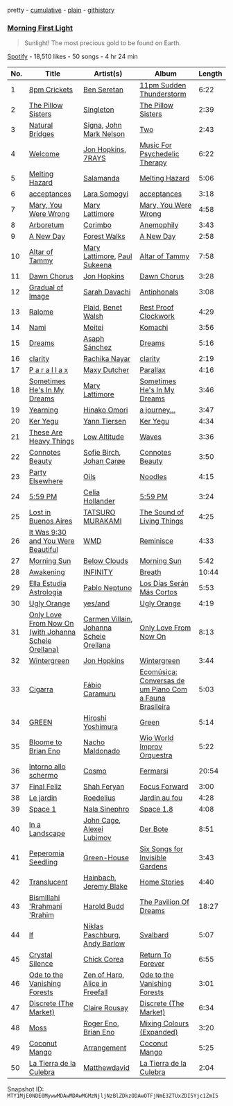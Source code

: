 pretty - [cumulative](/playlists/cumulative/37i9dQZF1DWSNeg74zvBUZ.md) - [plain](/playlists/plain/37i9dQZF1DWSNeg74zvBUZ) - [githistory](https://github.githistory.xyz/mackorone/spotify-playlist-archive/blob/main/playlists/plain/37i9dQZF1DWSNeg74zvBUZ)

### [Morning First Light](https://open.spotify.com/playlist/37i9dQZF1DWSNeg74zvBUZ)

> Sunlight! The most precious gold to be found on Earth.

[Spotify](https://open.spotify.com/user/spotify) - 18,510 likes - 50 songs - 4 hr 24 min

| No. | Title | Artist(s) | Album | Length |
|---|---|---|---|---|
| 1 | [8pm Crickets](https://open.spotify.com/track/5XM3Wo4pLH9jrwUu9l4bPw) | [Ben Seretan](https://open.spotify.com/artist/54N4voTBO17fp6dEegF4qa) | [11pm Sudden Thunderstorm](https://open.spotify.com/album/53sR9a0cJYLkTbhRRDS9nY) | 6:22 |
| 2 | [The Pillow Sisters](https://open.spotify.com/track/05gq1Z7LjHYlgt9FRBAMWb) | [Singleton](https://open.spotify.com/artist/21JuplSnwK51Cp5olrc7q8) | [The Pillow Sisters](https://open.spotify.com/album/5Xa5zHnzplguzrNoCzUdSM) | 2:39 |
| 3 | [Natural Bridges](https://open.spotify.com/track/43oEjzPLnmve0ea2WjqV6W) | [Signa](https://open.spotify.com/artist/0NNkdG1hVjxDA0Viq5cERJ), [John Mark Nelson](https://open.spotify.com/artist/7JhOzFlNJjcRrFan1wlwYB) | [Two](https://open.spotify.com/album/1XE0ohBl8Wfml1KJUzzNtF) | 2:43 |
| 4 | [Welcome](https://open.spotify.com/track/2Mt27qdkzzjwSQq2TbTRnN) | [Jon Hopkins](https://open.spotify.com/artist/7yxi31szvlbwvKq9dYOmFI), [7RAYS](https://open.spotify.com/artist/0AkP07i2cYjfWmxqCpdwwx) | [Music For Psychedelic Therapy](https://open.spotify.com/album/2zY5p176SfmupXceLKT6bH) | 6:22 |
| 5 | [Melting Hazard](https://open.spotify.com/track/3GYAfSrDV0z6hurUomcELr) | [Salamanda](https://open.spotify.com/artist/2ABEVwxsESCBsCBjN6qFru) | [Melting Hazard](https://open.spotify.com/album/0isBv8KbRJh6NWDkNOneo9) | 5:06 |
| 6 | [acceptances](https://open.spotify.com/track/49LE9nTYsPzk0ImQ26mZjD) | [Lara Somogyi](https://open.spotify.com/artist/4vFvy7t3jlzAYrNYjW8uDo) | [acceptances](https://open.spotify.com/album/6LRafypd0VdYQ6uuFIxzxJ) | 3:18 |
| 7 | [Mary, You Were Wrong](https://open.spotify.com/track/7cAjwU15bF9O81UjiC1HpH) | [Mary Lattimore](https://open.spotify.com/artist/38MKhZmMRHAZRz8LqtKIBw) | [Mary, You Were Wrong](https://open.spotify.com/album/1QumBx2mlFuTfFu8zR2sM7) | 4:58 |
| 8 | [Arboretum](https://open.spotify.com/track/2V0zmL125nc9w25OBdc2oT) | [Corimbo](https://open.spotify.com/artist/5jQIczzAJzOzwnNLFOwoI6) | [Anemophily](https://open.spotify.com/album/2YBYYYHaUb6d2I9EzBkcmt) | 3:43 |
| 9 | [A New Day](https://open.spotify.com/track/7AbrQSJZsLhWOi4zNFIWeb) | [Forest Walks](https://open.spotify.com/artist/18InfiT5lp2g36MZgGqjZW) | [A New Day](https://open.spotify.com/album/3duG9vrpxecZceRKXBqc7M) | 2:58 |
| 10 | [Altar of Tammy](https://open.spotify.com/track/0vY8f5mk1hJJ9qVWqYy0pU) | [Mary Lattimore](https://open.spotify.com/artist/38MKhZmMRHAZRz8LqtKIBw), [Paul Sukeena](https://open.spotify.com/artist/2BATlF7iN0eToMP3ev80mH) | [Altar of Tammy](https://open.spotify.com/album/0X4MaivNbTViISJ5anYIbc) | 7:58 |
| 11 | [Dawn Chorus](https://open.spotify.com/track/6a06vmzIppjBTTdVrx8t5D) | [Jon Hopkins](https://open.spotify.com/artist/7yxi31szvlbwvKq9dYOmFI) | [Dawn Chorus](https://open.spotify.com/album/09wpxcomjoPy3G0wKpZZzD) | 3:28 |
| 12 | [Gradual of Image](https://open.spotify.com/track/23nCdon9t8jCCBFKqZDpXf) | [Sarah Davachi](https://open.spotify.com/artist/2Swn6We5XXpyDz1YxRkprA) | [Antiphonals](https://open.spotify.com/album/0Nha8uIw64SpmOukz4zLYh) | 3:08 |
| 13 | [Ralome](https://open.spotify.com/track/1XLeX0E7yeFHrSkTgVNtMm) | [Plaid](https://open.spotify.com/artist/5akVqMzdZOdbMYbE4vNZWD), [Benet Walsh](https://open.spotify.com/artist/4MqsYgT5rDgG907p84pzIY) | [Rest Proof Clockwork](https://open.spotify.com/album/4IkvCDzidC5XbElsN1SUsg) | 4:29 |
| 14 | [Nami](https://open.spotify.com/track/31RgdmIsnmQwgFgF2qA8yB) | [Meitei](https://open.spotify.com/artist/5TS4DIOBGgEE6ysYh7yuii) | [Komachi](https://open.spotify.com/album/3QfrNNsvv0GxBSQvrwwfZQ) | 3:56 |
| 15 | [Dreams](https://open.spotify.com/track/3OTzXu6oTZNQbZmyU7podJ) | [Asaph Sánchez](https://open.spotify.com/artist/6WDgyfRIVQ68WwwnYZIOsI) | [Dreams](https://open.spotify.com/album/5HVZHQ5JYhzGTEuD4xsrgT) | 5:16 |
| 16 | [clarity](https://open.spotify.com/track/7smjNSQAciZfQHDyF1Nxp2) | [Rachika Nayar](https://open.spotify.com/artist/6afqNtQw2IUvXw6JeIRgQZ) | [clarity](https://open.spotify.com/album/08yhzYG1zpG0HxfXX2hjHE) | 2:19 |
| 17 | [P a r a l l a x](https://open.spotify.com/track/5cWpQKs9O72HG4cYYZyiv9) | [Maxy Dutcher](https://open.spotify.com/artist/2zUPf8Btzm9ro7vM35THTf) | [Parallax](https://open.spotify.com/album/40LaUfA7iILyLnjZOxnst0) | 4:16 |
| 18 | [Sometimes He's In My Dreams](https://open.spotify.com/track/2SxhgBSJw4BULcHrCmFWw7) | [Mary Lattimore](https://open.spotify.com/artist/38MKhZmMRHAZRz8LqtKIBw) | [Sometimes He's In My Dreams](https://open.spotify.com/album/4pZGZPG7oUqZm2vjHZsnhl) | 3:46 |
| 19 | [Yearning](https://open.spotify.com/track/3Ov9hd59cYEYlgsv1zRjAk) | [Hinako Omori](https://open.spotify.com/artist/31vAiCz7AsxXsljIGKg4UB) | [a journey…](https://open.spotify.com/album/7iejPgP3BdBOHjAgC1BueW) | 3:47 |
| 20 | [Ker Yegu](https://open.spotify.com/track/2maI2rqhSgHfqNnz4c7Ymn) | [Yann Tiersen](https://open.spotify.com/artist/00sazWvoTLOqg5MFwC68Um) | [Ker Yegu](https://open.spotify.com/album/7g7ytUsfYU1Ak5ElqOvOFt) | 4:34 |
| 21 | [These Are Heavy Things](https://open.spotify.com/track/4pupPSHAUxLmgN0s2hiEAj) | [Low Altitude](https://open.spotify.com/artist/0e8l4k008v3EwUopLVq2hq) | [Waves](https://open.spotify.com/album/0LY7LfnH8SE6f1hOVwTKNf) | 3:36 |
| 22 | [Connotes Beauty](https://open.spotify.com/track/7IDiphQDYTrR6za5qWU8M5) | [Sofie Birch](https://open.spotify.com/artist/6kEyGr2dFnzcKGxpHmnJnn), [Johan Carøe](https://open.spotify.com/artist/3l6IHjr0ouXmcLF1eY1Kxw) | [Connotes Beauty](https://open.spotify.com/album/2SYILPGpVVbVxVD62OBtRs) | 3:50 |
| 23 | [Party Elsewhere](https://open.spotify.com/track/7gS5VJ7Aj9DlHitM6XEyUw) | [Oils](https://open.spotify.com/artist/3Q2M9TPSdCOUOw0IStqvdI) | [Noodles](https://open.spotify.com/album/2osw99nWs2Ksyccj99sZ60) | 4:15 |
| 24 | [5:59 PM](https://open.spotify.com/track/02I3OV1GV3SVm4BjtUtvhN) | [Celia Hollander](https://open.spotify.com/artist/0LdvtStWB1M2XlcR9D6IhA) | [5:59 PM](https://open.spotify.com/album/2zVY50djgi3tnZEPjqxNBP) | 3:24 |
| 25 | [Lost in Buenos Aires](https://open.spotify.com/track/3Q3sGHjw1FHPiIV5aNyAuX) | [TATSURO MURAKAMI](https://open.spotify.com/artist/0LFWj0uI5FspWoS9XiTxO1) | [The Sound of Living Things](https://open.spotify.com/album/63KvbVADYi7wwExsu2lUxe) | 4:25 |
| 26 | [It Was 9:30 and You Were Beautiful](https://open.spotify.com/track/2juufw7FlVjhDb3vtRwJNS) | [WMD](https://open.spotify.com/artist/4huXijLHlm8VMzeob86QvD) | [Reminisce](https://open.spotify.com/album/3b5iksRC1DTnQhY9Mgmv5l) | 4:33 |
| 27 | [Morning Sun](https://open.spotify.com/track/1Si3jjKdNox3btMEcfRx0V) | [Below Clouds](https://open.spotify.com/artist/28Ml3ItdZ6mbi1q7X8hvfw) | [Morning Sun](https://open.spotify.com/album/3RRzxZkIeB5CLtTm7Fl2Lv) | 5:42 |
| 28 | [Awakening](https://open.spotify.com/track/0iqTeRwJinozkLa4PzNYQ4) | [INFINITY](https://open.spotify.com/artist/12pPh6VvLwN3gbBl1LXMPg) | [Breath](https://open.spotify.com/album/4C2zeEXXBDgrV95B7UQEmZ) | 10:44 |
| 29 | [Ella Estudia Astrologia](https://open.spotify.com/track/1npVjjSSarqKG0PPm1wa12) | [Pablo Neptuno](https://open.spotify.com/artist/3wcvDHkiKo11isqS7yvjyG) | [Los Días Serán Más Cortos](https://open.spotify.com/album/4TgXIydTP8MIuVVdQOnvUA) | 5:53 |
| 30 | [Ugly Orange](https://open.spotify.com/track/4O2JBu39WoNet8tz3xOS2P) | [yes/and](https://open.spotify.com/artist/7IxiRbidPWbGcs1K14lf98) | [Ugly Orange](https://open.spotify.com/album/5nRm1J2j9EqyHZrYVFCnho) | 4:19 |
| 31 | [Only Love From Now On \(with Johanna Scheie Orellana\)](https://open.spotify.com/track/3Woi4fIAiktL6UwEcDFPfo) | [Carmen Villain](https://open.spotify.com/artist/4Ps6q34DtWOueT2tJtwE5l), [Johanna Scheie Orellana](https://open.spotify.com/artist/2XZZ4suNvaBBsxrHcRa7pG) | [Only Love From Now On](https://open.spotify.com/album/51gBdOcPhuUMKlSTO5CySL) | 8:13 |
| 32 | [Wintergreen](https://open.spotify.com/track/7zf1xFJp2PuqM00hhsC3ax) | [Jon Hopkins](https://open.spotify.com/artist/7yxi31szvlbwvKq9dYOmFI) | [Wintergreen](https://open.spotify.com/album/5abZ6znESLYUw9nEhUveJa) | 3:44 |
| 33 | [Cigarra](https://open.spotify.com/track/6mESobRGEJZZAPF0pHzREQ) | [Fábio Caramuru](https://open.spotify.com/artist/5GryqMMRfFO3n0eXBEF5oH) | [Ecomúsica: Conversas de um Piano Com a Fauna Brasileira](https://open.spotify.com/album/40tSqhnInwzfSBMC75n3rM) | 5:03 |
| 34 | [GREEN](https://open.spotify.com/track/6RPQdkI8t1eaG2abymrYVK) | [Hiroshi Yoshimura](https://open.spotify.com/artist/1DGpHnPOpMYY780hcQHmPB) | [Green](https://open.spotify.com/album/07KJ48Y7pbXvz3Q4H44GZl) | 5:14 |
| 35 | [Bloome to Brian Eno](https://open.spotify.com/track/2knd6A5LTEFz35ObLSH0hg) | [Nacho Maldonado](https://open.spotify.com/artist/4K6VsMmNzvyjrkVFdncNRH) | [Wio World Improv Orquestra](https://open.spotify.com/album/18uhLpV20hEwhP5T2q31jj) | 5:22 |
| 36 | [Intorno allo schermo](https://open.spotify.com/track/6VzQf50Dq4klOk2JLvggSH) | [Cosmo](https://open.spotify.com/artist/09LxneoTmRpuN3Jp8Ut4EX) | [Fermarsi](https://open.spotify.com/album/0NH403g4GLkOnVeLf3yorf) | 20:54 |
| 37 | [Final Feliz](https://open.spotify.com/track/27LnREBusAgOoIreyVaOgL) | [Shah Feryan](https://open.spotify.com/artist/2k3wtmQ6gYbYAS7Mrv7wKx) | [Focus Forward](https://open.spotify.com/album/01Eil5njhrUuhnMV685rCR) | 3:00 |
| 38 | [Le jardin](https://open.spotify.com/track/3Ns59TJVP7nnhlQqfMOAkc) | [Roedelius](https://open.spotify.com/artist/7v5E9zviGMsOGHRdMVmhDc) | [Jardin au fou](https://open.spotify.com/album/7HZ7EZCstniARXO3CcAMxt) | 4:28 |
| 39 | [Space 1](https://open.spotify.com/track/1WGvKEkU8c3uvqmZpUt5ZL) | [Nala Sinephro](https://open.spotify.com/artist/2h5syT5XdsQgKLq8Yn1klO) | [Space 1.8](https://open.spotify.com/album/5Svfamp6qQ2IfLVNVICpVm) | 4:08 |
| 40 | [In a Landscape](https://open.spotify.com/track/1qbrS9PKOzsack0g7LiBhh) | [John Cage](https://open.spotify.com/artist/1Z3fF5lZdCM0ZHugkGoH8s), [Alexei Lubimov](https://open.spotify.com/artist/0604Eow92EXTCLStZOUNlG) | [Der Bote](https://open.spotify.com/album/2FCodoLjwxOlCuK7KbUOMq) | 8:51 |
| 41 | [Peperomia Seedling](https://open.spotify.com/track/73kbQEn5Dx7fE8maMM0uFP) | [Green\-House](https://open.spotify.com/artist/0M6QGBKWICr8dxhh3UJW45) | [Six Songs for Invisible Gardens](https://open.spotify.com/album/5ADF8juLhrC8IerOq4G6e5) | 3:43 |
| 42 | [Translucent](https://open.spotify.com/track/7nXlwdROvJxmmtdkPNggfR) | [Hainbach](https://open.spotify.com/artist/3FlXXv8lfSt3ZWk9epMxe7), [Jeremy Blake](https://open.spotify.com/artist/1FnFDLE1iq1L5Md8tm1cXO) | [Home Stories](https://open.spotify.com/album/3TuDpNfwEGpVr666kvj4uW) | 4:40 |
| 43 | [Bismillahi 'Rrahmani 'Rrahim](https://open.spotify.com/track/5oTnjavcEz8hENl2nlYmdx) | [Harold Budd](https://open.spotify.com/artist/3uOCouLFR4bVx0XeiQJSbl) | [The Pavilion Of Dreams](https://open.spotify.com/album/0hWjBUtA4eoFsyh6lygVRN) | 18:27 |
| 44 | [If](https://open.spotify.com/track/5nptEUCXW1z3I0Y6F3Wz3r) | [Niklas Paschburg](https://open.spotify.com/artist/4dTw5svKFBPnfijbi3H9eI), [Andy Barlow](https://open.spotify.com/artist/6TC2SpVp20fhwV7SAVr56o) | [Svalbard](https://open.spotify.com/album/57bDNgzUtAvKaL2wSPnsiF) | 5:07 |
| 45 | [Crystal Silence](https://open.spotify.com/track/5F8rPLt2c52p0SK7kiH26b) | [Chick Corea](https://open.spotify.com/artist/5olDKSsFhhmwh8UCWwKtpq) | [Return To Forever](https://open.spotify.com/album/6M0IAJHwQ6dFNtTkFsXCJc) | 6:55 |
| 46 | [Ode to the Vanishing Forests](https://open.spotify.com/track/4r1x4yx3AVBzYJVQrRriIF) | [Zen of Harp](https://open.spotify.com/artist/55AxE4yhhIf9nr1EtXi7Ti), [Alice in Freefall](https://open.spotify.com/artist/6sciWiZGwHsgkAmpB3uzsX) | [Ode to the Vanishing Forests](https://open.spotify.com/album/64Em9O0fTaqAuUCYIAqSJP) | 3:01 |
| 47 | [Discrete \(The Market\)](https://open.spotify.com/track/2h0tsulVU8hOZzHog4mLk0) | [Claire Rousay](https://open.spotify.com/artist/24KMaDNklCLuxhzamE6tmq) | [Discrete \(The Market\)](https://open.spotify.com/album/3Kgg7UPQBnIHyLnXAC9xsf) | 6:34 |
| 48 | [Moss](https://open.spotify.com/track/5GNpU0QAAWXQ8KT2jVRazX) | [Roger Eno](https://open.spotify.com/artist/7JCthCuu5Wmxv2avqVFolo), [Brian Eno](https://open.spotify.com/artist/7MSUfLeTdDEoZiJPDSBXgi) | [Mixing Colours \(Expanded\)](https://open.spotify.com/album/7IPh831tMAre1SRBWzp5Vz) | 3:20 |
| 49 | [Coconut Mango](https://open.spotify.com/track/6VRgvci0hYokJguaBzGZmj) | [Arrangement](https://open.spotify.com/artist/6RxI3tCP0Olcb9dMar7e9e) | [Coconut Mango](https://open.spotify.com/album/5paYeeVQtrLKO68IaCCtwj) | 5:25 |
| 50 | [La Tierra de la Culebra](https://open.spotify.com/track/3oV2LIPGCNA2HlygO7oivy) | [Matthewdavid](https://open.spotify.com/artist/4KKx8fVJ0y7EcpmYZ42jPc) | [La Tierra de la Culebra](https://open.spotify.com/album/0x0QHB165KbmxHTJFdj8GB) | 2:04 |

Snapshot ID: `MTY1MjE0NDE0MywwMDAwMDAwMGMzNjljNzBlZDkzODAwOTFjNmE3ZTUxZDI5Yjc1ZmI5`
